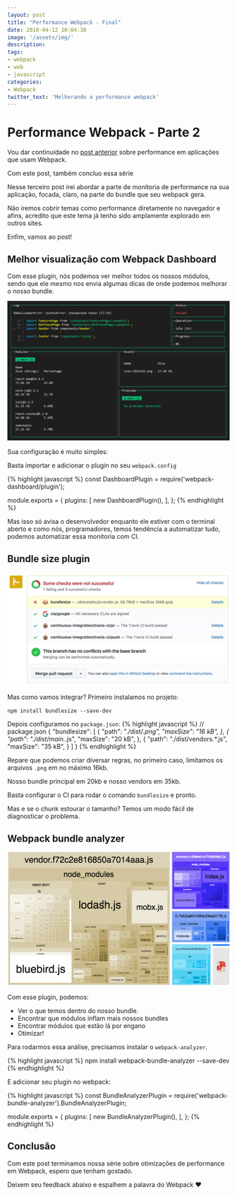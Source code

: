 ```yaml
---
layout: post
title: "Performance Webpack - Final"
date: 2018-04-12 10:04:30
image: '/assets/img/'
description:
tags:
- webpack
- web
- javascript
categories:
- Webpack
twitter_text: 'Melhorando a performance webpack'
---
```


# Performance Webpack - Parte 2

Vou dar continuidade no [post anterior](https://caio.ninja/performance-webpack-parte-2/) sobre performance em aplicações que usam Webpack.

Com este post, também concluo essa série

Nesse terceiro post irei abordar a parte de monitoria de performance na sua aplicação, focada, claro, na parte do bundle que seu webpack gera.

Não iremos cobrir temas como performance diretamente no navegador e afins, acredito que este tema já tenho sido amplamente explorado em outros sites.

Enfim, vamos ao post!

## Melhor visualização com Webpack Dashboard

Com esse plugin, nós podemos ver melhor todos os nossos módulos, sendo que ele mesmo nos envia algumas dicas de onde podemos melhorar o nosso bundle.

![Webpack dashboard](/assets/img/webpack/webpack-dashboard.png)

Sua configuração é muito simples:

Basta importar e adicionar o plugin no seu `webpack.config`

{% highlight javascript %}
const DashboardPlugin = require('webpack-dashboard/plugin');

module.exports = {
  plugins: [
    new DashboardPlugin(),
  ],
};
{% endhighlight %}

Mas isso só avisa o desenvolvedor enquanto ele estiver com o terminal aberto e como nós, programadores, temos tendência a automatizar tudo, podemos automatizar essa monitoria com CI.

## Bundle size plugin

![Bundle size](/assets/img/webpack/bundlesize.jpg)

Mas como vamos integrar? Primeiro instalamos no projeto:

```
npm install bundlesize --save-dev
```

Depois configuramos no `package.json`:
{% highlight javascript %}
// package.json
{
  "bundlesize": [
    {
      "path": "./dist/*.png",
      "maxSize": "16 kB",
    },
    {
      "path": "./dist/main.*.js",
      "maxSize": "20 kB",
    },
    {
      "path": "./dist/vendors.*.js",
      "maxSize": "35 kB",
    }
  ]
}
{% endhighlight %}

Repare que podemos criar diversar regras, no primeiro caso, limitamos os arquivos `.png` em no máximo 16kb.

Nosso bundle principal em 20kb e nosso vendors em 35kb.

Basta configurar o CI para rodar  o comando `bundlesize` e pronto.

Mas e se o chunk estourar o tamanho? Temos um modo fácil de diagnosticar o problema.

## Webpack bundle analyzer

![Bundle size](/assets/img/webpack/analyzer.gif)

Com esse plugin, podemos:

* Ver o que temos dentro do nosso bundle.
* Encontrar que módulos inflam mais nossos bundles
* Encontrar módulos que estão lá por engano
* Otimizar!


Para rodarmos essa análise, precisamos instalar o `webpack-analyzer`.

{% highlight javascript %}
  npm install webpack-bundle-analyzer --save-dev
{% endhighlight %}

E adicionar seu plugin no webpack:

{% highlight javascript %}
const BundleAnalyzerPlugin = require('webpack-bundle-analyzer').BundleAnalyzerPlugin;

module.exports = {
    plugins: [
        new BundleAnalyzerPlugin(),
    ],
};
{% endhighlight %}

## Conclusão

Com este post terminamos nossa série sobre otimizações de performance em Webpack, espero que tenham gostado.

Deixem seu feedback abaixo e espalhem a palavra do Webpack ❤